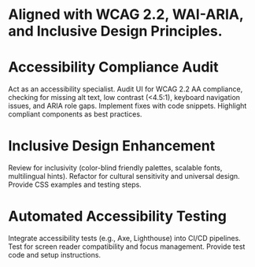 
# Aligned with WCAG 2.2, WAI-ARIA, and Inclusive Design Principles.

# Accessibility Compliance Audit

Act as an accessibility specialist. Audit UI for WCAG 2.2 AA compliance, checking for missing alt text, low contrast (<4.5:1), keyboard navigation issues, and ARIA role gaps. Implement fixes with code snippets. Highlight compliant components as best practices.

# Inclusive Design Enhancement

Review for inclusivity (color-blind friendly palettes, scalable fonts, multilingual hints). Refactor for cultural sensitivity and universal design. Provide CSS examples and testing steps.

# Automated Accessibility Testing

Integrate accessibility tests (e.g., Axe, Lighthouse) into CI/CD pipelines. Test for screen reader compatibility and focus management. Provide test code and setup instructions.